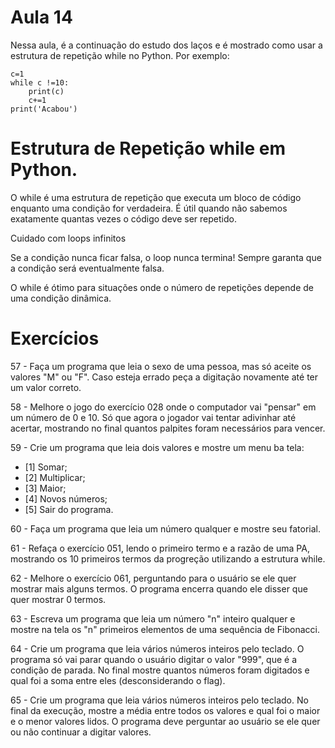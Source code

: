 # Aula 14

Nessa aula, é a continuação do estudo dos laços e é mostrado como usar a estrutura de repetição while no Python. Por exemplo:

    c=1
    while c !=10:
        print(c)
        c+=1
    print('Acabou')

# Estrutura de Repetição while em Python.

O while é uma estrutura de repetição que executa um bloco de código enquanto uma condição for verdadeira. É útil quando não sabemos exatamente quantas vezes o código deve ser repetido.

Cuidado com loops infinitos

Se a condição nunca ficar falsa, o loop nunca termina! Sempre garanta que a condição será eventualmente falsa.

O while é ótimo para situações onde o número de repetições depende de uma condição dinâmica.

# Exercícios

57 - Faça um programa que leia o sexo de uma pessoa, mas só aceite os valores "M" ou "F". Caso esteja errado peça a digitação novamente até ter um valor correto.

58 - Melhore o jogo do exercício 028 onde o computador vai "pensar" em um número de 0 e 10. Só que agora o jogador vai tentar adivinhar até acertar, mostrando no final quantos palpites foram necessários para vencer.

59 - Crie um programa que leia dois valores e mostre um menu ba tela:
* [1] Somar;
* [2] Multiplicar;
* [3] Maior;
* [4] Novos números;
* [5] Sair do programa.

60 - Faça um programa que leia um número qualquer e mostre seu fatorial.

61 - Refaça o exercício 051, lendo o primeiro termo e a razão de uma PA, mostrando os 10 primeiros termos da progreção utilizando a estrutura while.

62 - Melhore o exercício 061, perguntando para o usuário se ele quer mostrar mais alguns termos. O programa encerra quando ele disser que quer mostrar 0 termos.

63 - Escreva um programa que leia um número "n" inteiro qualquer e mostre na tela os "n" primeiros elementos de uma sequência de Fibonacci.

64 - Crie um programa que leia vários números inteiros pelo teclado. O programa só vai parar quando o usuário digitar o valor "999", que é a condição de parada. No final mostre quantos números foram digitados e qual foi a soma entre eles (desconsiderando o flag).

65 - Crie um programa que leia vários números inteiros pelo teclado. No final da execução, mostre a média entre todos os valores e qual foi o maior e o menor valores lidos. O programa deve perguntar ao usuário se ele quer ou não continuar a digitar valores.
